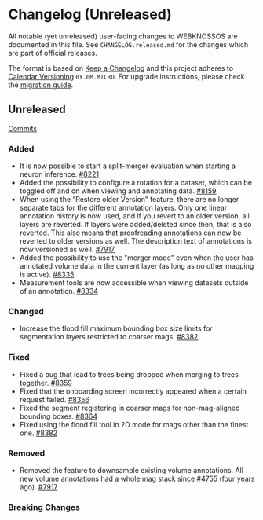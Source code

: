 # Changelog (Unreleased)

All notable (yet unreleased) user-facing changes to WEBKNOSSOS are documented in this file.
See `CHANGELOG.released.md` for the changes which are part of official releases.

The format is based on [Keep a Changelog](http://keepachangelog.com/en/1.0.0/)
and this project adheres to [Calendar Versioning](http://calver.org/) `0Y.0M.MICRO`.
For upgrade instructions, please check the [migration guide](MIGRATIONS.released.md).

## Unreleased
[Commits](https://github.com/scalableminds/webknossos/compare/25.01.0...HEAD)

### Added
- It is now possible to start a split-merger evaluation when starting a neuron inference. [#8221](https://github.com/scalableminds/webknossos/pull/8221)
- Added the possibility to configure a rotation for a dataset, which can be toggled off and on when viewing and annotating data. [#8159](https://github.com/scalableminds/webknossos/pull/8159)
- When using the “Restore older Version” feature, there are no longer separate tabs for the different annotation layers. Only one linear annotation history is now used, and if you revert to an older version, all layers are reverted. If layers were added/deleted since then, that is also reverted. This also means that proofreading annotations can now be reverted to older versions as well. The description text of annotations is now versioned as well. [#7917](https://github.com/scalableminds/webknossos/pull/7917)
- Added the possibility to use the "merger mode" even when the user has annotated volume data in the current layer (as long as no other mapping is active). [#8335](https://github.com/scalableminds/webknossos/pull/8335)
- Measurement tools are now accessible when viewing datasets outside of an annotation. [#8334](https://github.com/scalableminds/webknossos/pull/8334)

### Changed
- Increase the flood fill maximum bounding box size limits for segmentation layers restricted to coarser mags. [#8382](https://github.com/scalableminds/webknossos/pull/8382)

### Fixed
- Fixed a bug that lead to trees being dropped when merging to trees together. [#8359](https://github.com/scalableminds/webknossos/pull/8359)
- Fixed that the onboarding screen incorrectly appeared when a certain request failed. [#8356](https://github.com/scalableminds/webknossos/pull/8356)
- Fixed the segment registering in coarser mags for non-mag-aligned bounding boxes. [#8364](https://github.com/scalableminds/webknossos/pull/8364)
- Fixed using the flood fill tool in 2D mode for mags other than the finest one. [#8382](https://github.com/scalableminds/webknossos/pull/8382)

### Removed
 - Removed the feature to downsample existing volume annotations. All new volume annotations had a whole mag stack since [#4755](https://github.com/scalableminds/webknossos/pull/4755) (four years ago). [#7917](https://github.com/scalableminds/webknossos/pull/7917)

### Breaking Changes
